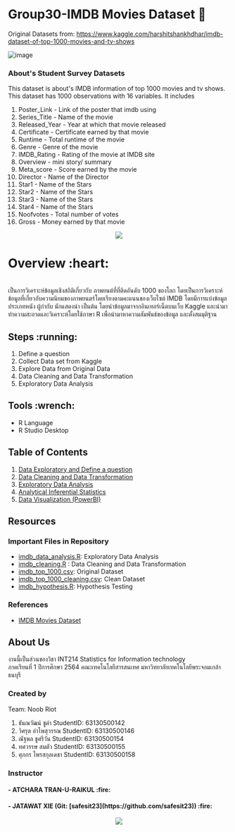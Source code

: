 # Group30-IMDB Movies Dataset   :movie_camera:

Original Datasets from: https://www.kaggle.com/harshitshankhdhar/imdb-dataset-of-top-1000-movies-and-tv-shows

![image](https://miro.medium.com/max/3840/1*6soZRXCKU9TBeZvSuQIs1w.jpeg)

### About's Student Survey Datasets

This dataset is about's IMDB information of top 1000 movies and tv shows. This dataset has 1000 observations with 16 variables. It includes
1. Poster_Link - Link of the poster that imdb using
2. Series_Title - Name of the movie
3. Released_Year - Year at which that movie released
4. Certificate - Certificate earned by that movie
5. Runtime - Total runtime of the movie
6. Genre - Genre of the movie
7. IMDB_Rating - Rating of the movie at IMDB site
8. Overview - mini story/ summary
9. Meta_score - Score earned by the movie
10. Director - Name of the Director
11. Star1 - Name of the Stars
12. Star2 - Name of the Stars
13. Star3 - Name of the Stars
14. Star4 - Name of the Stars
15. Noofvotes - Total number of votes
16. Gross - Money earned by that movie


<p align="center">
  <img src="https://static.wikia.nocookie.net/world-of-media/images/5/55/Imdb.png/revision/latest?cb=20180131193158" />
</p>


</h1> <h1> Overview :heart: </h1> </br>
เป็นการวิเคราะห์ข้อมูลเชิงสถิติเกี่ยวกับ ภาพยนต์ที่ที่ติดอันดับ 1000 ของโลก 
โดยเป็นการวิเคราะห์ข้อมูลที่เกี่ยวกับความนิยมของภาพยนตร์โดยเรียงตามคะแนนของเว็บไซต์ IMDB โดยมีการแบ่งข้อมูล ประเภทหนัง ผู้กำกับ นักแสดงนำ เป็นต้น โดยนำข้อมูลมาจากอินเทอร์เน็ตบนเว็บ Kaggle และนำมาทำความสะอาดและวิเคราะห์โดยใช้ภาษา R เพื่อนำมาหาความสัมพันธ์ของข้อมูล และตั้งสมมุติฐาน


<h2>Steps :running: </h2>

1. Define a question
2. Collect Data set from Kaggle
3. Explore Data from Original Data
4. Data Cleaning and Data Transformation
5. Exploratory Data Analysis

<h2>Tools :wrench:</h2>

- R Language
- R Studio Desktop

## Table of Contents

1. [Data Exploratory and Define a question](https://github.com/sit-2021-int214/030-IMDB-Movies/blob/main/Midterm%20Assignment/Data%20Exploration.md)
2. [Data Cleaning and Data Transformation](https://github.com/sit-2021-int214/030-IMDB-Movies/blob/main/Midterm%20Assignment/Data%20Cleaning.md)
3. [Exploratory Data Analysis](https://github.com/sit-2021-int214/030-IMDB-Movies/blob/main/Midterm%20Assignment/Data%20Analysis.md)
4. [Analytical Inferential Statistics](https://github.com/sit-2021-int214/030-IMDB-Movies/blob/main/Final%20Assignment/Analytical%20Inferential%20Statistics.md)
5. [Data Visualization (PowerBI)](https://app.powerbi.com/view?r=eyJrIjoiMTdkOGU0OGEtMzFiMy00MWEwLWFiYWItNDE5YTkyMWJlYzNkIiwidCI6IjZmNDQzMmRjLTIwZDItNDQxZC1iMWRiLWFjMzM4MGJhNjMzZCIsImMiOjEwfQ%3D%3D)

## Resources

### Important Files in Repository
- [imdb_data_analysis.R](https://github.com/sit-2021-int214/030-IMDB-Movies/blob/main/Midterm%20Assignment/imdb_data_analysis.R): Exploratory Data Analysis
- [imdb_cleaning.R](https://github.com/sit-2021-int214/030-IMDB-Movies/blob/main/Midterm%20Assignment/imdb_cleaning.R) : Data Cleaning and Data Transformation
- [imdb_top_1000.csv](https://github.com/sit-2021-int214/030-IMDB-Movies/blob/main/Midterm%20Assignment/imdb_top_1000.csv): Original Dataset
- [imdb_top_1000_cleaning.csv](https://github.com/sit-2021-int214/030-IMDB-Movies/blob/main/Midterm%20Assignment/imdb_top_1000_cleaning.csv): Clean Dataset
- [imdb_hypothesis.R](https://github.com/sit-2021-int214/030-IMDB-Movies/blob/main/Final%20Assignment/imdb_hypothesis.R): Hypothesis Testing

### References
- [IMDB Movies Dataset](https://www.kaggle.com/harshitshankhdhar/imdb-dataset-of-top-1000-movies-and-tv-shows)


## About Us

งานนี้เป็นส่วนของวิชา INT214 Statistics for Information technology <br/> ภาคเรียนที่ 1 ปีการศึกษา 2564 คณะเทคโนโลยีสารสนเทศ มหาวิทยาลัยเทคโนโลยีพระจอมเกล้าธนบุรี

### Created by

Team: Noob Riot

1. ธันณวัฒน์ ชูดำ    StudentID: 63130500142 
2. วิศรุต อำไพสุวรรณ      StudentID: 63130500146 
3. ณัฐพล ชูศรีวัน      StudentID: 63130500154 
4. ทศวรรษ สมตัว      StudentID: 63130500155 
5. ศุภกร ไพรสกุลเดชา      StudentID: 63130500158 

### Instructor

<h4>- ATCHARA TRAN-U-RAIKUL :fire:</h4>
<h4>- JATAWAT XIE (Git: [safesit23](https://github.com/safesit23)) :fire:</h4>


<p align="center">
  <img src="https://images.squarespace-cdn.com/content/v1/5860c1a3be6594106ff07b08/1575781968736-OEI0GYBEK1YFF3SXLXR0/Parasite+Poster.jpg?format=1000w" />
</p>
